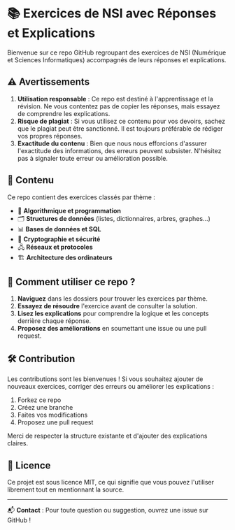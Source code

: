 # 📚 Exercices de NSI avec Réponses et Explications

Bienvenue sur ce repo GitHub regroupant des exercices de NSI (Numérique et Sciences Informatiques) accompagnés de leurs réponses et explications.

## ⚠️ Avertissements

1. **Utilisation responsable** : Ce repo est destiné à l'apprentissage et la révision. Ne vous contentez pas de copier les réponses, mais essayez de comprendre les explications.
2. **Risque de plagiat** : Si vous utilisez ce contenu pour vos devoirs, sachez que le plagiat peut être sanctionné. Il est toujours préférable de rédiger vos propres réponses.
3. **Exactitude du contenu** : Bien que nous nous efforcions d'assurer l'exactitude des informations, des erreurs peuvent subsister. N'hésitez pas à signaler toute erreur ou amélioration possible.

## 📌 Contenu

Ce repo contient des exercices classés par thème :

- 🔢 **Algorithmique et programmation**
- 🗂 **Structures de données** (listes, dictionnaires, arbres, graphes...)
- 📊 **Bases de données et SQL**
- 🔐 **Cryptographie et sécurité**
- 🖧 **Réseaux et protocoles**
- 🏗 **Architecture des ordinateurs**

## 🚀 Comment utiliser ce repo ?

1. **Naviguez** dans les dossiers pour trouver les exercices par thème.
2. **Essayez de résoudre** l'exercice avant de consulter la solution.
3. **Lisez les explications** pour comprendre la logique et les concepts derrière chaque réponse.
4. **Proposez des améliorations** en soumettant une issue ou une pull request.

## 🛠 Contribution

Les contributions sont les bienvenues ! Si vous souhaitez ajouter de nouveaux exercices, corriger des erreurs ou améliorer les explications :

1. Forkez ce repo
2. Créez une branche
3. Faites vos modifications
4. Proposez une pull request

Merci de respecter la structure existante et d'ajouter des explications claires.

## 📄 Licence

Ce projet est sous licence MIT, ce qui signifie que vous pouvez l'utiliser librement tout en mentionnant la source.

---

📬 **Contact** : Pour toute question ou suggestion, ouvrez une issue sur GitHub !